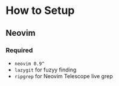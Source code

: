 # How to Setup

## Neovim
### Required
- `neovim 0.9^`
- `lazygit` for fuzyy finding
- `ripgrep` for Neovim Telescope live grep
